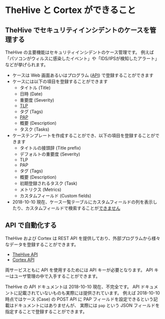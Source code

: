 # TheHive と Cortex ができること
## TheHive でセキュリティインシデントのケースを管理する

TheHive の主要機能はセキュリティインシデントのケース管理です。
例えば「パソコンがウィルスに感染したイベント」や「IDS/IPSが検知したアラート」などが挙げられます。

* ケースは Web 画面あるいはプログラム ([API](https://github.com/TheHive-Project/TheHiveDocs/blob/master/api/README.md)) で登録することができます
* ケースには以下の項目を登録することができます
    * タイトル (Title)
    * 日時 (Date)
    * 重要度 (Severity)
    * [TLP](./tlp)
    * タグ (Tags)
    * [PAP](./pap)
    * 概要 (Description)
    * タスク (Tasks)
* ケーステンプレートを作成することができ、以下の項目を登録することができます
    * タイトルの接頭辞 (Title prefix)
    * デフォルトの重要度 (Severity)
    * TLP
    * PAP
    * タグ (Tags)
    * 概要 (Description)
    * 初期登録されるタスク (Task)
    * メトリクス (Metrics)
    * カスタムフィールド (Custom fields)
* 2018-10-10 現在、ケース一覧テーブルにカスタムフィールドの列を表示したり、カスタムフィールドで検索することが[できません](https://github.com/TheHive-Project/TheHive/issues/377)

## API で自動化する

TheHive および Cortex は REST API を提供しており、外部プログラムから様々なデータを登録することができます。

* [TheHive API](https://github.com/TheHive-Project/TheHiveDocs/blob/master/api/README.md)
* [Cortex API](https://github.com/TheHive-Project/CortexDocs/blob/master/api/api-guide.md)

両サービスともに API を使用するためには API キーが必要となります。
API キーはユーザ管理の中で入手することができます。

TheHive の API ドキュメントは 2018-10-10 現在、不完全です。
API ドキュメントに記載されていないものも実際には提供されています。
例えば 2018-10-10 時点ではケース (Case) の POST API に PAP フィールドを設定できるという記載はドキュメントにはありませんが、
実際には `pap` という JSON フィールドを指定することで登録することができます。
